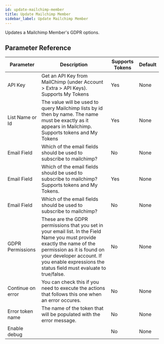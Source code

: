 ```yaml
---
id: update-mailchimp-member
title: Update Mailchimp Member
sidebar_label: Update Mailchimp Member
---
```



Updates a Mailchimp Member's GDPR options.

## Parameter Reference
| Parameter | Description | Supports Tokens | Default |
| -- | -- | -- | -- |
| API Key | Get an API Key from MailChimp (under Account > Extra > API Keys). Supports My Tokens | Yes | None |
| List Name or Id | The value will be used to query Mailchimp lists by id then by name. The name must be exactly as it appears in Mailchimp. Supports tokens and My Tokens | Yes | None |
| Email Field | Which of the email fields should be used to subscribe to mailchimp? | No | None |
| Email Field | Which of the email fields should be used to subscribe to mailchimp? Supports tokens and My Tokens. | Yes | None |
| Email Field | Which of the email fields should be used to subscribe to mailchimp? | No | None |
| GDPR Permissions | These are the GDPR permissions that you set in your email list. In the Field Name you must provide exactly the name of the permission as it is found on your developer account. If you enable expressions the status field must evaluate to true/false. | No | None |
| Continue on error | You can check this if you need to execute the actions that follows this one when an error occures. | No | None |
| Error token name | The name of the token that will be populated with the error message. | No | None |
| Enable debug |  | No | None |
